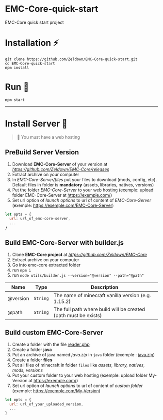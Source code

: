 # EMC-Core-quick-start
EMC-Core quick start project

# Installation :zap:
```npm
git clone https://github.com/Zeldown/EMC-Core-quick-start.git
cd EMC-Core-quick-start
npm install
```

# Run :rocket:
```npm
npm start
```

___
# Install Server :construction:
> :rotating_light: You must have a web hosting

## PreBuild Server Version
1. Download **EMC-Core-Server** of your version at *https://github.com/Zeldown/EMC-Core/releases*
2. Extract archive on your computer
3. In *EMC-Core-Server/files* put your files to download (mods, config, etc). Default files in folder is **mandatory** (assets, libraries, natives, versions)
4. Put the folder *EMC-Core-Server* to your web hosting (exemple: upload folder EMC-Core-Server at https://exemple.com/)
5. Set url option of *launch options* to url of content of *EMC-Core-Server* (exemple: https://exemple.com/EMC-Core-Server)
```javascript
let opts = {
  url: url_of_emc-core-server,
  ...
}
```

## Build EMC-Core-Server with builder.js
1. Clone **EMC-Core project** at *https://github.com/Zeldown/EMC-Core*
2. Extract archive on your computer
3. Go into emc-core extracted folder
4. run ``npm i``
5. run ``node utils/builder.js --version="@version" --path="@path"``

Name | Type | Description
--- | --- | ---
@version | `String` | The name of minecraft vanilla version (e.g. 1.15.2)
@path | `String` | The full path where build will be created (path must be exists)

## Build custom EMC-Core-Server
1. Create a folder with the file [reader.php](EMC-Core-Server/reader.php)
2. Create a folder **java**
3. Put an archive of java named *java.zip* in ```java``` folder (exemple : [java.zip](EMC-Core-Server/java/java.zip))
4. Create a folder **files**
5. Put all files of minecraft in folder ```files``` like *assets, library, natives, mods, versions*
6. Put your custom folder to your web hosting (exemple: upload folder My-Version at https://exemple.com/)
7. Set url option of *launch options* to url of content of *custom folder* (exemple: https://exemple.com/My-Version)
```javascript
let opts = {
  url: url_of_your_uploaded_version,
  ...
}
```

